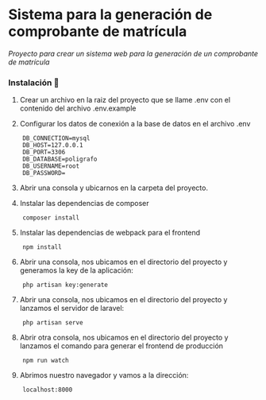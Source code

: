 # Sistema para la generación de comprobante de matrícula

_Proyecto para crear un sistema web para la generación de un comprobante de matrícula_

### Instalación 🔧

1. Crear un archivo en la raiz del proyecto que se llame .env con el contenido del archivo .env.example

2. Configurar los datos de conexión a la base de datos en el archivo .env

```
    DB_CONNECTION=mysql
    DB_HOST=127.0.0.1
    DB_PORT=3306
    DB_DATABASE=poligrafo
    DB_USERNAME=root
    DB_PASSWORD=
```

3. Abrir una consola y ubicarnos en la carpeta del proyecto.

4. Instalar las dependencias de composer

```
    composer install
```

5. Instalar las dependencias de webpack para el frontend

```
    npm install
```

6. Abrir una consola, nos ubicamos en el directorio del proyecto y generamos la key de la aplicación:

```
    php artisan key:generate
```

7. Abrir una consola, nos ubicamos en el directorio del proyecto y lanzamos el servidor de laravel:

```
    php artisan serve
```

8. Abrir otra consola, nos ubicamos en el directorio del proyecto y lanzamos el comando para generar el frontend de producción

```
    npm run watch
```

9. Abrimos nuestro navegador y vamos a la dirección:

```
    localhost:8000
```
